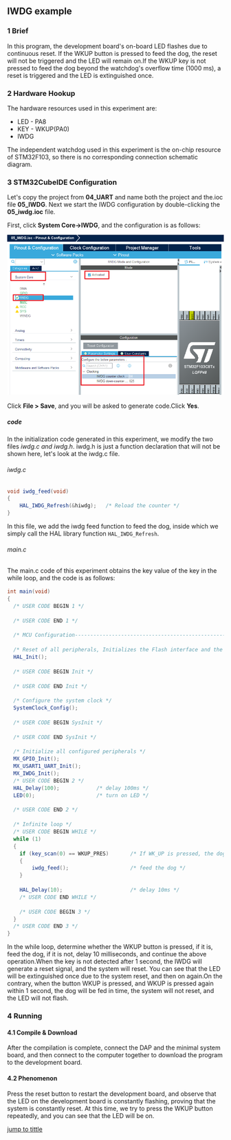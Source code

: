 ## IWDG example<a name="catalogue"></a>


### 1 Brief
In this program, the development board's on-board LED flashes due to continuous reset. If the WKUP button is pressed to feed the dog, the reset will not be triggered and the LED will remain on.If the WKUP key is not pressed to feed the dog beyond the watchdog's overflow time (1000 ms), a reset is triggered and the LED is extinguished once.
### 2 Hardware Hookup
The hardware resources used in this experiment are:
+ LED - PA8
+ KEY - WKUP(PA0)
+ IWDG

The independent watchdog used in this experiment is the on-chip resource of STM32F103, so there is no corresponding connection schematic diagram.

### 3 STM32CubeIDE Configuration


Let's copy the project from **04_UART** and name both the project and the.ioc file **05_IWDG**. Next we start the IWDG configuration by double-clicking the **05_iwdg.ioc** file.

First, click **System Core->IWDG**, and the configuration is as follows:

![](./1_docs/3_figures/05_IWDG/i1.png)

Click **File > Save**, and you will be asked to generate code.Click **Yes**.

##### code
In the initialization code generated in this experiment, we modify the two files *iwdg.c and iwdg.h*. iwdg.h is just a function declaration that will not be shown here, let's look at the iwdg.c file.
###### iwdg.c
```c#
void iwdg_feed(void)
{
    HAL_IWDG_Refresh(&hiwdg);   /* Reload the counter */
}
```
In this file, we add the iwdg feed function to feed the dog, inside which we simply call the HAL library function ``HAL_IWDG_Refresh``.

###### main.c
The main.c code of this experiment obtains the key value of the key in the while loop, and the code is as follows:
```c#
int main(void)
{
  /* USER CODE BEGIN 1 */

  /* USER CODE END 1 */

  /* MCU Configuration--------------------------------------------------------*/

  /* Reset of all peripherals, Initializes the Flash interface and the Systick. */
  HAL_Init();

  /* USER CODE BEGIN Init */

  /* USER CODE END Init */

  /* Configure the system clock */
  SystemClock_Config();

  /* USER CODE BEGIN SysInit */

  /* USER CODE END SysInit */

  /* Initialize all configured peripherals */
  MX_GPIO_Init();
  MX_USART1_UART_Init();
  MX_IWDG_Init();
  /* USER CODE BEGIN 2 */
  HAL_Delay(100);            /* delay 100ms */
  LED(0);                    /* turn on LED */

  /* USER CODE END 2 */

  /* Infinite loop */
  /* USER CODE BEGIN WHILE */
  while (1)
  {
    if (key_scan(0) == WKUP_PRES)       /* If WK_UP is pressed, the dog is fed. */
    {
        iwdg_feed();                    /* feed the dog */
    }

    HAL_Delay(10);                      /* delay 10ms */
    /* USER CODE END WHILE */

    /* USER CODE BEGIN 3 */
  }
  /* USER CODE END 3 */
}
```
In the while loop, determine whether the WKUP button is pressed, if it is, feed the dog, if it is not, delay 10 milliseconds, and continue the above operation.When the key is not detected after 1 second, the IWDG will generate a reset signal, and the system will reset. You can see that the LED will be extinguished once due to the system reset, and then on again.On the contrary, when the button WKUP is pressed, and WKUP is pressed again within 1 second, the dog will be fed in time, the system will not reset, and the LED will not flash.


### 4 Running
#### 4.1 Compile & Download
After the compilation is complete, connect the DAP and the minimal system board, and then connect to the computer together to download the program to the development board.
#### 4.2 Phenomenon
Press the reset button to restart the development board, and observe that the LED on the development board is constantly flashing, proving that the system is constantly reset. At this time, we try to press the WKUP button repeatedly, and you can see that the LED will be on.

[jump to tittle](#catalogue)